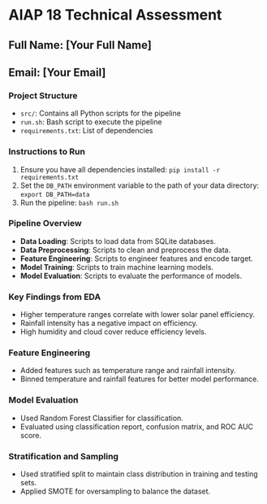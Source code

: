 # AIAP 18 Technical Assessment

## Full Name: [Your Full Name]
## Email: [Your Email]

### Project Structure
- `src/`: Contains all Python scripts for the pipeline
- `run.sh`: Bash script to execute the pipeline
- `requirements.txt`: List of dependencies

### Instructions to Run
1. Ensure you have all dependencies installed: `pip install -r requirements.txt`
2. Set the `DB_PATH` environment variable to the path of your data directory: `export DB_PATH=data`
3. Run the pipeline: `bash run.sh`

### Pipeline Overview
- **Data Loading**: Scripts to load data from SQLite databases.
- **Data Preprocessing**: Scripts to clean and preprocess the data.
- **Feature Engineering**: Scripts to engineer features and encode target.
- **Model Training**: Scripts to train machine learning models.
- **Model Evaluation**: Scripts to evaluate the performance of models.

### Key Findings from EDA
- Higher temperature ranges correlate with lower solar panel efficiency.
- Rainfall intensity has a negative impact on efficiency.
- High humidity and cloud cover reduce efficiency levels.

### Feature Engineering
- Added features such as temperature range and rainfall intensity.
- Binned temperature and rainfall features for better model performance.

### Model Evaluation
- Used Random Forest Classifier for classification.
- Evaluated using classification report, confusion matrix, and ROC AUC score.

### Stratification and Sampling
- Used stratified split to maintain class distribution in training and testing sets.
- Applied SMOTE for oversampling to balance the dataset.

